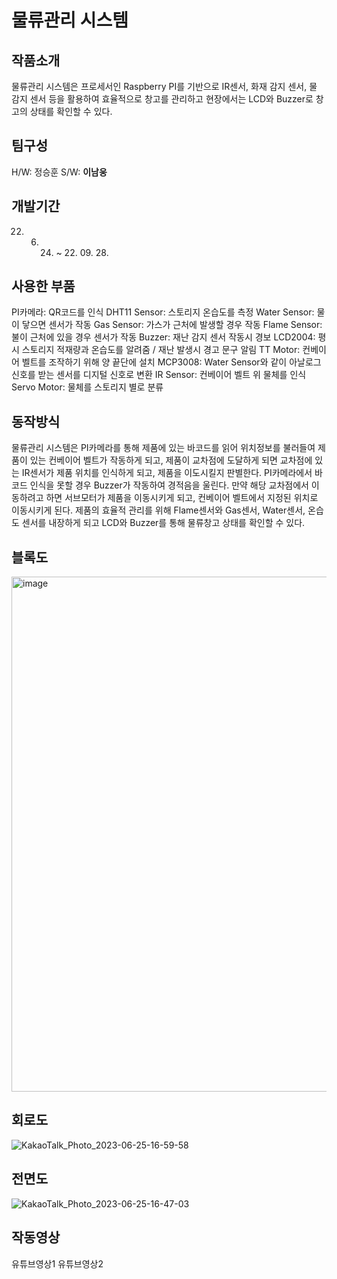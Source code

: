 # 물류관리 시스템

## 작품소개
물류관리 시스템은 프로세서인 Raspberry PI를 기반으로 IR센서, 화재 감지 센서, 물 감지 센서 등을 활용하여 효율적으로 창고를 관리하고 현장에서는 LCD와 Buzzer로 창고의 상태를 확인할 수 있다.

## 팀구성
H/W: 정승훈
S/W: **이남웅**

## 개발기간
22. 06. 24. ~ 22. 09. 28.

## 사용한 부품
PI카메라: QR코드를 인식
DHT11 Sensor: 스토리지 온습도를 측정
Water Sensor: 물이 닿으면 센서가 작동
Gas Sensor: 가스가 근처에 발생할 경우 작동
Flame Sensor: 불이 근처에 있을 경우 센서가 작동
Buzzer: 재난 감지 센서 작동시 경보
LCD2004: 평시 스토리지 적재량과 온습도를 알려줌 / 재난 발생시 경고 문구 알림
TT Motor: 컨베이어 벨트를 조작하기 위해 양 끝단에 설치
MCP3008: Water Sensor와 같이 아날로그 신호를 받는 센서를 디지털 신호로 변환
IR Sensor: 컨베이어 벨트 위 물체를 인식
Servo Motor: 물체를 스토리지 별로 분류

## 동작방식
물류관리 시스템은 PI카메라를 통해 제품에 있는 바코드를 읽어 위치정보를 불러들여 제품이 있는 컨베이어 벨트가 작동하게 되고, 제품이 교차점에 도달하게 되면 교차점에 있는 IR센서가 제품 위치를 인식하게 되고, 제품을 이도시킬지 판별한다. PI카메라에서 바코드 인식을 못할 경우 Buzzer가 작동하여 경적음을 울린다.
만약 해당 교차점에서 이동하려고 하면 서브모터가 제품을 이동시키게 되고, 컨베이어 벨트에서 지정된 위치로 이동시키게 된다. 제품의 효율적 관리를 위해 Flame센서와 Gas센서, Water센서, 온습도 센서를 내장하게 되고 LCD와 Buzzer를 통해 물류창고 상태를 확인할 수 있다.

## 블록도
<img width="824" alt="image" src="https://github.com/namwlee99/logistics_management_system/assets/123155552/6d6c7c4e-d2ca-4e3c-8f4c-d260321d49e8">

## 회로도
![KakaoTalk_Photo_2023-06-25-16-59-58](https://github.com/namwlee99/logistics_management_system/assets/123155552/410ccaf1-d42c-47a2-957a-2a70ad10f449)


## 전면도
![KakaoTalk_Photo_2023-06-25-16-47-03](https://github.com/namwlee99/logistics_management_system/assets/123155552/e48b2da5-87a5-4a3a-a539-f853676af3a0)

## 작동영상
유튜브영상1
유튜브영상2
